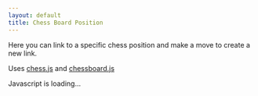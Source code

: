 ```yaml
---
layout: default
title: Chess Board Position
---
```


Here you can link to a specific chess position and make a move to create a new link.

Uses [chess.js](https://github.com/jhlywa/chess.js/blob/master/README.md) and [chessboard.js](https://chessboardjs.com/docs.html)

<div id="root">Javascript is loading...</div>

<link rel="stylesheet"
      href="https://unpkg.com/@chrisoakman/chessboardjs@1.0.0/dist/chessboard-1.0.0.min.css"
      integrity="sha384-q94+BZtLrkL1/ohfjR8c6L+A6qzNH9R2hBLwyoAfu3i/WCvQjzL2RQJ3uNHDISdU"
      crossorigin="anonymous">
<style>
    .alert {
        position: absolute;
        top: 0;
        z-index: 1000;
    }
</style>

<script
    src="https://unpkg.com/react@17/umd/react.development.js"
    crossorigin
></script>
<script
    src="https://unpkg.com/react-dom@17/umd/react-dom.development.js"
    crossorigin
></script>
<script src="https://unpkg.com/@babel/standalone/babel.min.js"></script>
<script src="https://cdnjs.cloudflare.com/ajax/libs/chess.js/0.10.3/chess.min.js" integrity="sha512-xRllwz2gdZciIB+AkEbeq+gVhX8VB8XsfqeFbUh+SzHlN96dEduwtTuVuc2u9EROlmW9+yhRlxjif66ORpsgVA==" crossorigin="anonymous" referrerpolicy="no-referrer"></script>

<!-- <script src="https://cdnjs.cloudflare.com/ajax/libs/chessboard-js/1.0.0/chessboard-1.0.0.min.js" integrity="sha512-WfASs5HtTgTL/eZsLaOftSN9wMQl7WZGlU5UiKx/yxTViMfGh9whWRwKAC27qH8VtZJqSMqDdbq2uUb1tY3jvQ==" crossorigin="anonymous" referrerpolicy="no-referrer"></script>
<link rel="stylesheet" href="https://cdnjs.cloudflare.com/ajax/libs/chessboard-js/1.0.0/chessboard-1.0.0.min.css" integrity="sha512-TU/clvRaSqKB43MX6dvJPEWV8tEGDTbmT4mdxTs6DSYsBY9zKmiw4Qeykp0nS10ndH14HRNG2VWN+IjiMfA17Q==" crossorigin="anonymous" referrerpolicy="no-referrer" /> -->

<script src="https://code.jquery.com/jquery-3.5.1.min.js"
        integrity="sha384-ZvpUoO/+PpLXR1lu4jmpXWu80pZlYUAfxl5NsBMWOEPSjUn/6Z/hRTt8+pR6L4N2"
        crossorigin="anonymous"></script>

<script src="https://unpkg.com/@chrisoakman/chessboardjs@1.0.0/dist/chessboard-1.0.0.min.js"
        integrity="sha384-8Vi8VHwn3vjQ9eUHUxex3JSN/NFqUg3QbPyX8kWyb93+8AC/pPWTzj+nHtbC5bxD"
        crossorigin="anonymous"></script>

<script type="text/babel">
    const { useState, useEffect, useRef, useCallback } = React;

    function drawChessBoard(position) {
        // Set up the canvas
        const canvas = document.createElement('canvas');
        canvas.width = 400;
        canvas.height = 400;
        const ctx = canvas.getContext('2d');
        
        const boardSize = 8;
        const squareSize = canvas.width / boardSize;

        // Draw the chessboard
        for (let row = 0; row < boardSize; row++) {
            for (let col = 0; col < boardSize; col++) {
                const x = col * squareSize;
                const y = row * squareSize;
                const isDarkSquare = (row + col) % 2 !== 0;
                ctx.fillStyle = isDarkSquare ? '#769656' : '#EEEED2'; // Dark and light squares
                ctx.fillRect(x, y, squareSize, squareSize);
            }
        }

        const pieceUnicode = {
            wK: '♔', wQ: '♕', wR: '♖', wB: '♗', wN: '♘', wP: '♙',
            bK: '♚', bQ: '♛', bR: '♜', bB: '♝', bN: '♞', bP: '♟'
        };

        ctx.font = `${squareSize * 0.8}px Arial`; // Scale font size relative to square size
        ctx.textAlign = 'center';
        ctx.textBaseline = 'middle';
        // Draw the pieces
        for (const [coord, piece] of Object.entries(position)) {
            if (piece) {
                const unicodePiece = pieceUnicode[piece];
                if (unicodePiece) {
                    const col = coord.charCodeAt(0) - 'a'.charCodeAt(0); // Convert letter to index (a-h -> 0-7)
                    const row = 8 - parseInt(coord[1], 10); // Convert number to index (1-8 -> 7-0)
                    const x = col * squareSize + squareSize / 2;
                    const y = row * squareSize + squareSize / 2;
                    ctx.fillStyle = '#000000'; // Black text for all pieces
                    ctx.fillText(unicodePiece, x, y);
                }
            }
        }
        return canvas.toDataURL();
    }

    const ascii = pos => {
        const chess = new Chess();
        const fen = Chessboard.objToFen(pos) + " w - - 0 0";
        console.log("Pos fen:" + fen)
        const validPos = chess.load(fen, {skipValidation: true});
        return validPos && chess.ascii();
    }

    function Board({pgn, onFenChange = () => {}, onPgnChange}) {
        const boardRef = useRef(null);
        const [chessBoard, setChessBoard] = useState(null);
        const [chess] = useState(() => {
            const chess = new Chess();
            chess.load_pgn(pgn);
            window.chess = chess;
            return chess;
        });
        const [chessBoardDataUrl, setChessBoardDataUrl] = useState(null);
        const [fen, setFen] = useState(chess.fen());
        const [message, setMessage] = useState('');
        const [editText, setEditText] = useState(null);
        const [moveView, setMoveView] = useState(null);
        const checkDrag = useRef(false);
        const changeFen = (fen) => {
            setFen(fen);
            onFenChange(fen);
        }

        useEffect(() => {
            if (!pgn) return;
            chess.load_pgn(pgn);
            changeFen(chess.fen());
        }, [pgn]);
        useEffect(() => {
            checkDrag.current = () => {
                if (moveView !== null) {
                    setMessage("Can't drag while previewing old moves.  Move to latest with the arrow buttons first.");
                    return false;
                }
                return true;
            };
        }, [moveView, setMessage]);

        useEffect(() => {
            if (!boardRef.current || !chess) return;
            const board = new Chessboard(boardRef.current, {
                pieceTheme: '/images/chess/{piece}.png',
                position: chess.fen(),
                draggable: true,
                onDragStart() {
                    if (checkDrag.current) {
                        return checkDrag.current();
                    }
                },
                onDrop(oldLocation, newLocation) {
                    const move = chess.move({from: oldLocation, to: newLocation});
                    if (!move) return;
                    onPgnChange(chess.pgn({max_width: 5, newline_char: '\n'}));
                    onFenChange(chess.fen());
                },
                onSnapEnd() {
                    if (ascii(board.position()) !== chess.ascii()) {
                        board.position(chess.fen(), false);
                    }
                },
            });
            setChessBoard(board);
        }, [boardRef, chess])

        useEffect(() => {
            if (!chessBoard || !fen) return;
            const history = chess.history();
            const myChess = new Chess();
            myChess.load_pgn(chess.pgn());
            const move = moveView === null ? history.length : moveView;
            for (let i = history.length; i > move; i--) {
                myChess.undo();
            }
            chessBoard.position(myChess.fen());
            setChessBoardDataUrl(drawChessBoard(chessBoard.position()));
        }, [fen, moveView, chessBoard])
        useEffect(() => {
            if (message) {
                setTimeout(() => setMessage(''), 3000);
            }
        }, [message, setMessage])

        const color = chess.turn() === 'w' ? 'White' : 'Black';
        const validatePgn = pgn => {
            if (new Chess().load_pgn(pgn)) {
                onPgnChange(pgn);
                chess.load_pgn(pgn);
                changeFen(fen);
                setEditText(null);
            } else {
                setMessage("Invalid PGN");
            }
        }
        return <>
            <h3>{color}'s turn</h3>
            <div className="row d-flex position-relative">
                {message && <div className="alert alert-info">{message}</div>}
                <div ref={boardRef} className={['chessboard']} className="col-6"></div>
                <div className="col-6">
                    <div>
                        <button type="button" className="btn" onClick={() => setMoveView(Math.max(0,moveView === null ? chess.history().length - 1 : moveView-1))}>{"<"}</button>
                        <button type="button" className="btn" onClick={() => {
                            if (chess.history().length-1 === moveView) {
                                setMoveView(null);
                            } else if (moveView !== null) {
                                setMoveView(moveView+1);
                            }
                        }}>{">"}</button>
                        {moveView === null ? '(Latest Move)' : `Move ${moveView}`}
                    </div>
                    {chessBoardDataUrl && <button onClick={() => {
                        navigator.clipboard.write([new ClipboardItem({ 'text/html': new Blob([`<a href="${window.location.href}">It's ${color}'s move<br /><img src="${chessBoardDataUrl}" /><br />Click to view and make a move</a>`], { type: 'text/html'}) })]);
                        setMessage("Copied to clipboard!");
                    }} type="button" className="btn btn-primary">Copy Preview Link</button>}
                    {!editText ? <button type="button" className="btn" onClick={() => setEditText(pgn)}>Edit PGN</button> : <>
                        <button type="button" className="btn" onClick={() => validatePgn(editText)}>Save PGN</button>
                        <button type="button" className="btn" onClick={() => setEditText(null)}>Cancel</button>
                    </>}
                    {editText ? <textarea value={editText} style={ {display: 'block', height: "35em", width: "100%" } } onChange={e => setEditText(e.target.value)} /> : <pre>{pgn}</pre >}
                </div>
            </div>
        </>;
    }

    function App({}) {
        const [pgn, setPgn] = useState('');

        const tryParseHash = () => {
            if (!window.location.hash || !window.location.hash.length) return;
            try {
                const pgn = atob(window.location.hash.substring(1));
                if (new Chess().load_pgn(pgn)) {
                    setPgn(pgn);
                } else {
                    console.log("Not valid PGN", pgn);
                }
            } catch (e) {
                console.error("Unable to decode pgn from URL hash", e);
            }
        }
        useEffect(() => {
            window.addEventListener('popstate', tryParseHash);
            tryParseHash();
        }, [])

        const onPgnChange = pgn => {
            setPgn(pgn);
            if (btoa(pgn) === window.location.hash.substring(1)) return;
            history.pushState(null, null, `#${btoa(pgn)}`);
        };

        return <div>
            <Board pgn={pgn} onPgnChange={onPgnChange}/>
        </div>
    }
    ReactDOM.render(<App />, document.getElementById("root"));
</script>

